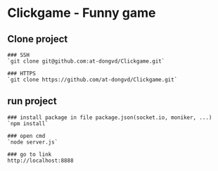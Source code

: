 # Clickgame - Funny game
## Clone project
	### SSH
	`git clone git@github.com:at-dongvd/Clickgame.git`

	### HTTPS
	`git clone https://github.com/at-dongvd/Clickgame.git`

## run project
	### install package in file package.json(socket.io, moniker, ...)
	`npm install`

	### open cmd
	`node server.js`

	### go to link
	http://localhost:8888